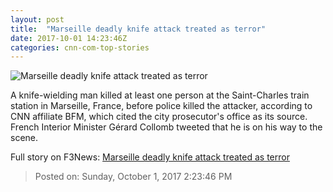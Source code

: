 ```yaml
---
layout: post
title:  "Marseille deadly knife attack treated as terror"
date: 2017-10-01 14:23:46Z
categories: cnn-com-top-stories
---
```


![Marseille deadly knife attack treated as terror](http://i.cdn.cnn.com/cnn/.e/img/4.0/logos/cnn_logo_social.jpg)

A knife-wielding man killed at least one person at the Saint-Charles train station in Marseille, France, before police killed the attacker, according to CNN affiliate BFM, which cited the city prosecutor's office as its source. French Interior Minister Gérard Collomb tweeted that he is on his way to the scene.


Full story on F3News: [Marseille deadly knife attack treated as terror](http://www.f3nws.com/n/auzUVB)

> Posted on: Sunday, October 1, 2017 2:23:46 PM
